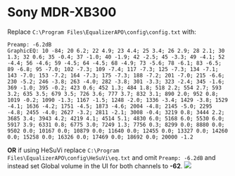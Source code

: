 # Sony MDR-XB300
Replace `C:\Program Files\EqualizerAPO\config\config.txt` with:
```
Preamp: -6.2dB
GraphicEQ: 10 -84; 20 6.2; 22 4.9; 23 4.4; 25 3.4; 26 2.9; 28 2.1; 30 1.3; 32 0.6; 35 -0.4; 37 -1.0; 40 -1.9; 42 -2.5; 45 -3.3; 49 -4.1; 52 -4.4; 56 -4.6; 59 -4.5; 64 -4.5; 68 -4.9; 73 -5.6; 78 -6.1; 83 -6.5; 89 -6.8; 95 -7.0; 102 -7.3; 109 -7.4; 117 -7.3; 125 -7.3; 134 -7.1; 143 -7.0; 153 -7.2; 164 -7.3; 175 -7.3; 188 -7.2; 201 -7.0; 215 -6.6; 230 -5.2; 246 -3.8; 263 -4.0; 282 -3.8; 301 -3.3; 323 -2.4; 345 -1.6; 369 -1.0; 395 -0.2; 423 0.6; 452 1.3; 484 1.8; 518 2.2; 554 2.7; 593 3.2; 635 3.5; 679 3.5; 726 3.6; 777 3.7; 832 3.1; 890 2.0; 952 0.8; 1019 -0.2; 1090 -1.3; 1167 -1.5; 1248 -2.0; 1336 -3.4; 1429 -3.8; 1529 -4.1; 1636 -4.2; 1751 -4.5; 1873 -4.6; 2004 -4.8; 2145 -5.0; 2295 -4.8; 2455 -4.0; 2627 -3.2; 2811 -2.1; 3008 -0.4; 3219 0.8; 3444 2.2; 3685 3.4; 3943 4.2; 4219 4.1; 4514 5.1; 4830 6.0; 5168 6.0; 5530 6.0; 5917 3.9; 6331 0.8; 6775 3.0; 7249 1.3; 7756 0.3; 8299 0.0; 8880 0.0; 9502 0.0; 10167 0.0; 10879 0.0; 11640 0.0; 12455 0.0; 13327 0.0; 14260 0.0; 15258 0.0; 16326 0.0; 17469 0.0; 18692 0.0; 20000 -1.2
```
**OR** if using HeSuVi replace `C:\Program Files\EqualizerAPO\config\HeSuVi\eq.txt` and omit `Preamp: -6.2dB` and instead set Global volume in the UI for both channels to **-62**.
![](https://raw.githubusercontent.com/jaakkopasanen/AutoEq/master/results/SBAF-Serious/headphoncecom/onear/Sony%20MDR-XB300/Sony%20MDR-XB300.png)